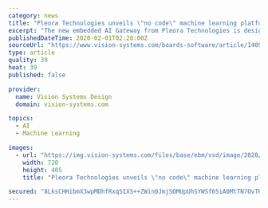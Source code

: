 ```yaml
---
category: news
title: "Pleora Technologies unveils \"no code\" machine learning platform"
excerpt: "The new embedded AI Gateway from Pleora Technologies is designed to simplify the deployment of advanced machine learning capabilities and improve the reliability and lower the cost of visual quality inspection. The AI Gateway offers plug-in machine learning skills for classification, sorting, and defect detection, and the ability to train and ..."
publishedDateTime: 2020-02-01T02:28:00Z
sourceUrl: "https://www.vision-systems.com/boards-software/article/14092829/machine-learning-ai-gateway-platform-introduced-by-pleora-technologies"
type: article
quality: 39
heat: 39
published: false

provider:
  name: Vision Systems Design
  domain: vision-systems.com

topics:
  - AI
  - Machine Learning

images:
  - url: "https://img.vision-systems.com/files/base/ebm/vsd/image/2020/01/machine_learning_AI_Gateway_Pleora_Technologies.5e3443ace9a49.png?auto=format&fit=max&w=1200"
    width: 720
    height: 405
    title: "Pleora Technologies unveils \"no code\" machine learning platform"

secured: "8LksCHHibmX3wpMDhfRxq5IXS++ZWin0JmjSOMUpUhSYWSf6SiA0MtTN7OvTKkor57Y6CmxVQEvDwOdk9A2l4VFNHDURPkNpzwb0ob2Mf5Ol+hdMamcWIcsCK1ybYZ0tfmgsm7fXB80eCsDGujvqebHrts+GcqIEa7yspgsTVlSJwLne8kvuf6+tysyPGU+asqPOxWBNr8HgC4QURvZk2bfCo73GFHJ7ARQ60APDAOMtEmx4uTT/yu1pSQ/H2JHe9+z9SeAkU9YVho+nurm9uRWwy3AruQrqCmSzjTWQvJ+PfyWSZ6iqE73jAuue5mkzInrfCEvtOO7m+FZGyRZe2AFKOODVkdRciRj3IwHux0iSjLnlYEPNTUN1Cm9dbkO0HqpMnTUypbzkH591N4Oa8BOw4vUf15ku381/8GX5Yx0a7htxzB9ICvUyhe13FEhHvxYHFkjfDwAWphSg2nw/x3nx8nnyCeXowoojMQlTcj0=;nBSkq1ocqVrBpSyj1HXyng=="
---
```


